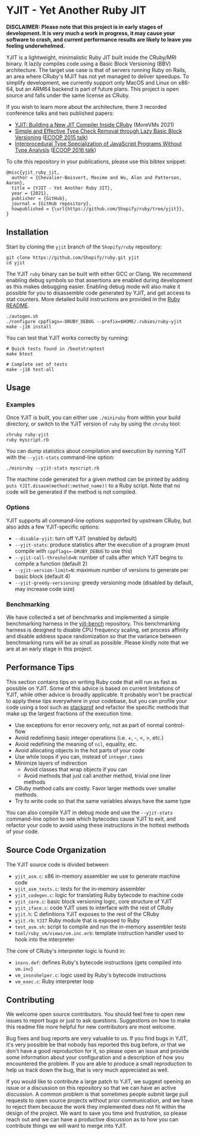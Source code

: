 YJIT - Yet Another Ruby JIT
===========================

**DISCLAIMER: Please note that this project is in early stages of development. It is very much a work in progress, it may cause your software to crash, and current performance results are likely to leave you feeling underwhelmed.**

YJIT is a lightweight, minimalistic Ruby JIT built inside the CRuby/MRI binary.
It lazily compiles code using a Basic Block Versioning (BBV) architecture. The target use case is that of servers running
Ruby on Rails, an area where CRuby's MJIT has not yet managed to deliver speedups.
To simplify development, we currently support only MacOS and Linux on x86-64, but an ARM64 backend
is part of future plans.
This project is open source and falls under the same license as CRuby.

If you wish to learn more about the architecture, there 3 recorded conference talks and two published papers:
- [YJIT: Building a New JIT Compiler Inside CRuby](https://www.youtube.com/watch?v=vucLAqv7qpc) (MoreVMs 2021)
- [Simple and Effective Type Check Removal through Lazy Basic Block Versioning](https://arxiv.org/pdf/1411.0352.pdf) ([ECOOP 2015 talk](https://www.youtube.com/watch?v=S-aHBuoiYE0))
- [Interprocedural Type Specialization of JavaScript Programs Without Type Analysis](https://drops.dagstuhl.de/opus/volltexte/2016/6101/pdf/LIPIcs-ECOOP-2016-7.pdf) ([ECOOP 2016 talk](https://www.youtube.com/watch?v=sRNBY7Ss97A))

To cite this repository in your publications, please use this bibtex snippet:

```
@misc{yjit_ruby_jit,
  author = {Chevalier-Boisvert, Maxime and Wu, Alan and Patterson, Aaron},
  title = {YJIT - Yet Another Ruby JIT},
  year = {2021},
  publisher = {GitHub},
  journal = {GitHub repository},
  howpublished = {\url{https://github.com/Shopify/ruby/tree/yjit}},
}
```

## Installation

Start by cloning the `yjit` branch of the `Shopify/ruby` repository:

```
git clone https://github.com/Shopify/ruby.git yjit
cd yjit
```

The YJIT `ruby` binary can be built with either GCC or Clang. We recommend enabling debug symbols so that assertions are enabled during development as this makes debugging easier. Enabling debug mode will also make it possible for you to disassemble code generated by YJIT, and get access to stat counters. More detailed build instructions are provided in the [Ruby README](https://github.com/ruby/ruby#how-to-compile-and-install).

```
./autogen.sh
./configure cppflags=-DRUBY_DEBUG --prefix=$HOME/.rubies/ruby-yjit
make -j16 install
```

You can test that YJIT works correctly by running:

```
# Quick tests found in /bootstraptest
make btest

# Complete set of tests
make -j16 test-all
```

## Usage

### Examples

Once YJIT is built, you can either use `./miniruby` from within your build directory, or switch to the YJIT version of `ruby`
by using the `chruby` tool:

```
chruby ruby-yjit
ruby myscript.rb
```

You can dump statistics about compilation and execution by running YJIT with the `--yjit-stats` command-line option:

```
./miniruby --yjit-stats myscript.rb
```

The machine code generated for a given method can be printed by adding `puts YJIT.disasm(method(:method_name))` to a Ruby script. Note that no code will be generated if the method is not compiled.


### Options

YJIT supports all command-line options supported by upstream CRuby, but also adds a few YJIT-specific options:

 - `--disable-yjit`: turn off YJIT (enabled by default)
 - `--yjit-stats`: produce statistics after the execution of a program (must compile with `cppflags=-DRUBY_DEBUG` to use this)
 - `--yjit-call-threshold=N`: number of calls after which YJIT begins to compile a function (default 2)
 - `--yjit-version-limit=N`: maximum number of versions to generate per basic block (default 4)
 - `--yjit-greedy-versioning`: greedy versioning mode (disabled by default, may increase code size)

### Benchmarking

We have collected a set of benchmarks and implemented a simple benchmarking harness in the [yjit-bench](https://github.com/Shopify/yjit-bench) repository. This benchmarking harness is designed to disable CPU frequency scaling, set process affinity and disable address space randomization so that the variance between benchmarking runs will be as small as possible. Please kindly note that we are at an early stage in this project.

## Performance Tips

This section contains tips on writing Ruby code that will run as fast as possible on YJIT. Some of this advice is based on current limitations of YJIT, while other advice is broadly applicable. It probably won't be practical to apply these tips everywhere in your codebase, but you can profile your code using a tool such as [stackprof](https://github.com/tmm1/stackprof) and refactor the specific methods that make up the largest fractions of the execution time.

- Use exceptions for error recovery only, not as part of normal control-flow
- Avoid redefining basic integer operations (i.e. +, -, <, >, etc.)
- Avoid redefining the meaning of `nil`, equality, etc.
- Avoid allocating objects in the hot parts of your code
- Use while loops if you can, instead of `integer.times`
- Minimize layers of indirection
  - Avoid classes that wrap objects if you can
  - Avoid methods that just call another method, trivial one liner methods
- CRuby method calls are costly. Favor larger methods over smaller methods.
- Try to write code so that the same variables always have the same type

You can also compile YJIT in debug mode and use the `--yjit-stats` command-line option to see which bytecodes cause YJIT to exit, and refactor your code to avoid using these instructions in the hottest methods of your code.

## Source Code Organization

The YJIT source code is divided between:
- `yjit_asm.c`: x86 in-memory assembler we use to generate machine code
- `yjit_asm_tests.c`: tests for the in-memory assembler
- `yjit_codegen.c`: logic for translating Ruby bytecode to machine code
- `yjit_core.c`: basic block versioning logic, core structure of YJIT
- `yjit_iface.c`: code YJIT uses to interface with the rest of CRuby
- `yjit.h`: C definitions YJIT exposes to the rest of the CRuby
- `yjit.rb`: `YJIT` Ruby module that is exposed to Ruby
- `test_asm.sh`: script to compile and run the in-memory assembler tests
- `tool/ruby_vm/views/vm.inc.erb`: template instruction handler used to hook into the interpreter

The core of CRuby's interpreter logic is found in:
- `insns.def`: defines Ruby's bytecode instructions (gets compiled into `vm.inc`)
- `vm_insnshelper.c`: logic used by Ruby's bytecode instructions
- `vm_exec.c`: Ruby interpreter loop

## Contributing

We welcome open source contributors. You should feel free to open new issues to report bugs or just to ask questions.
Suggestions on how to make this readme file more helpful for new contributors are most welcome.

Bug fixes and bug reports are very valuable to us. If you find bugs in YJIT, it's very possible be that nobody has reported this bug before,
or that we don't have a good reproduction for it, so please open an issue and provide some information about your configuration and a description of how you
encountered the problem. If you are able to produce a small reproduction to help us track down the bug, that is very much appreciated as well.

If you would like to contribute a large patch to YJIT, we suggest opening an issue or a discussion on this repository so that
we can have an active discussion. A common problem is that sometimes people submit large pull requests to open source projects
without prior communication, and we have to reject them because the work they implemented does not fit within the design of the
project. We want to save you time and frustration, so please reach out and we can have a productive discussion as to how
you can contribute things we will want to merge into YJIT.
